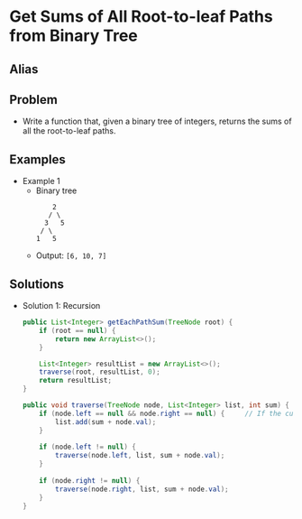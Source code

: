 # Get Sums of All Root-to-leaf Paths from Binary Tree

## Alias

## Problem
- Write a function that, given a binary tree of integers, returns the sums of all the root-to-leaf paths.

## Examples
- Example 1
   - Binary tree
     ```
         2
        / \
       3   5
      / \
     1   5
     ```
   - Output: `[6, 10, 7]`

## Solutions
- Solution 1: Recursion
  ```java
  public List<Integer> getEachPathSum(TreeNode root) {
      if (root == null) {
          return new ArrayList<>();
      }

      List<Integer> resultList = new ArrayList<>();
      traverse(root, resultList, 0);
      return resultList;
  }

  public void traverse(TreeNode node, List<Integer> list, int sum) {
      if (node.left == null && node.right == null) {     // If the current node is leaf, add the sum of the current path sum into list
          list.add(sum + node.val);
      }
    
      if (node.left != null) {
          traverse(node.left, list, sum + node.val);
      }
    
      if (node.right != null) {
          traverse(node.right, list, sum + node.val);
      }
  }
  ```
